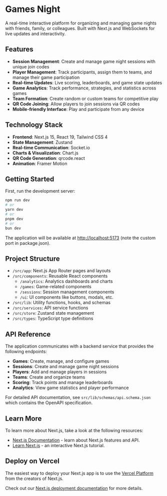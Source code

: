 # Games Night

A real-time interactive platform for organizing and managing game nights with friends, family, or colleagues. Built with Next.js and WebSockets for live updates and interactivity.

## Features

- **Session Management**: Create and manage game night sessions with unique join codes
- **Player Management**: Track participants, assign them to teams, and manage their game participation
- **Real-time Updates**: Live scoring, leaderboards, and game state updates
- **Game Analytics**: Track performance, strategies, and statistics across games
- **Team Formation**: Create random or custom teams for competitive play
- **QR Code Joining**: Allow players to join sessions via QR codes
- **Mobile-friendly Interface**: Play and participate from any device

## Technology Stack

- **Frontend**: Next.js 15, React 19, Tailwind CSS 4
- **State Management**: Zustand
- **Real-time Communication**: Socket.io
- **Charts & Visualization**: Chart.js
- **QR Code Generation**: qrcode.react
- **Animation**: Framer Motion

## Getting Started

First, run the development server:

```bash
npm run dev
# or
yarn dev
# or
pnpm dev
# or
bun dev
```

The application will be available at [http://localhost:5173](http://localhost:5173) (note the custom port in package.json).

## Project Structure

- `/src/app`: Next.js App Router pages and layouts
- `/src/components`: Reusable React components
  - `/analytics`: Analytics dashboards and charts
  - `/games`: Game-related components
  - `/sessions`: Session management components
  - `/ui`: UI components like buttons, modals, etc.
- `/src/lib`: Utility functions, hooks, and schemas
- `/src/services`: API service functions
- `/src/store`: Zustand state management
- `/src/types`: TypeScript type definitions

## API Reference

The application communicates with a backend service that provides the following endpoints:

- **Games**: Create, manage, and configure games
- **Sessions**: Create and manage game night sessions
- **Players**: Add and manage players in sessions
- **Teams**: Create and organize teams
- **Scoring**: Track points and manage leaderboards
- **Analytics**: View game statistics and player performance

For detailed API documentation, see `src/lib/schemas/api.schema.json` which contains the OpenAPI specification.

## Learn More

To learn more about Next.js, take a look at the following resources:

- [Next.js Documentation](https://nextjs.org/docs) - learn about Next.js features and API.
- [Learn Next.js](https://nextjs.org/learn) - an interactive Next.js tutorial.

## Deploy on Vercel

The easiest way to deploy your Next.js app is to use the [Vercel Platform](https://vercel.com/new?utm_medium=default-template&filter=next.js&utm_source=create-next-app&utm_campaign=create-next-app-readme) from the creators of Next.js.

Check out our [Next.js deployment documentation](https://nextjs.org/docs/app/building-your-application/deploying) for more details.
